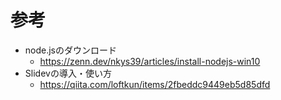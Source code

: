 # 参考
- node.jsのダウンロード
  - https://zenn.dev/nkys39/articles/install-nodejs-win10
- Slidevの導入・使い方
  - https://qiita.com/loftkun/items/2fbeddc9449eb5d85dfd